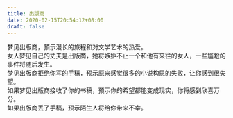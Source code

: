 ```yaml
---
title: 出版商
date: 2020-02-15T20:54:12+08:00
draft: false
---
```


梦见出版商，预示漫长的旅程和对文学艺术的热爱。<br>
女人梦见自己的丈夫是出版商，她将嫉妒不止一个和他有来往的女人，一些尴尬的事件将随后发生。<br>
梦见出版商拒绝你写的手稿，预示原来感觉很多的小说构思的失败，让你感到很失望。<br>
如果梦见出版商接收了你的书稿，预示你的希望都能变成现实，你将感到欣喜万分。<br>
如果出版商丢了手稿，预示陌生人将给你带来不幸。<br>
